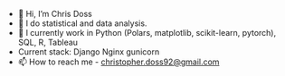 - 👋 Hi, I’m Chris Doss
- 👀 I do statistical and data analysis.
- 🌱 I currently work in Python (Polars, matplotlib, scikit-learn, pytorch), SQL, R, Tableau
- Current stack:
    Django
    Nginx
    gunicorn
- 📫 How to reach me - christopher.doss92@gmail.com

<!---
cdoss3/cdoss3 is a ✨ special ✨ repository because its `README.md` (this file) appears on your GitHub profile.
You can click the Preview link to take a look at your changes.
--->
